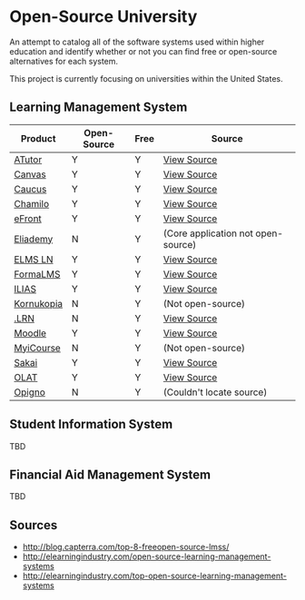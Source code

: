 # Open-Source University

An attempt to catalog all of the software systems used within higher education
and identify whether or not you can find free or open-source alternatives for
each system.

This project is currently focusing on universities within the United States.

## Learning Management System

| Product                                             | Open-Source | Free | Source                                                         |
| --------------------------------------------------- | ----------- | ---- | -------------------------------------------------------------- |
| [ATutor](http://www.atutor.ca/)                     | Y           | Y    | [View Source](https://github.com/atutor/ATutor)                |
| [Canvas](https://www.canvaslms.com/)                | Y           | Y    | [View Source](https://github.com/instructure/canvas-lms)       |
| [Caucus](http://www.caucus.com/)                    | Y           | Y    | [View Source](http://www.caucus.com/down_caucus5.shtml)        |
| [Chamilo](https://chamilo.org/chamilo-lms/)         | Y           | Y    | [View Source](https://github.com/chamilo/chamilo-lms)          |
| [eFront](http://www.efrontlearning.net/open-source) | Y           | Y    | [View Source](https://github.com/epignosis/efront_open_source) |
| [Eliademy](https://eliademy.com/)                   | N           | Y    | (Core application not open-source)                             |
| [ELMS LN](https://www.elmsln.org/)                  | Y           | Y    | [View Source](https://github.com/elmsln/elmsln)                |
| [FormaLMS](http://www.formalms.org/)                | Y           | Y    | [View Source](http://sourceforge.net/p/forma/code/HEAD/tree/)  |
| [ILIAS](http://www.ilias.de/)                       | Y           | Y    | [View Source](https://github.com/ILIAS-eLearning/ILIAS)        |
| [Kornukopia](http://kornukopia.com/)                | N           | Y    | (Not open-source)                                              |
| [.LRN](http://www.dotlrn.org/)                      | N           | Y    | [View Source](http://fisheye.openacs.org/browse/OpenACS)       |
| [Moodle](https://moodle.org/)                       | Y           | Y    | [View Source](https://github.com/moodle/moodle)                |
| [MyiCourse](http://myicourse.com/welcome)           | N           | Y    | (Not open-source)                                              |
| [Sakai](https://www.sakaiproject.org/)              | Y           | Y    | [View Source](https://source.sakaiproject.org/svn/sakai/)      |
| [OLAT](http://www.olat.org/product)                 | Y           | Y    | [View Source](http://hg.olat.org/repos)                        |
| [Opigno](https://www.opigno.org/)                   | N           | Y    | (Couldn't locate source)                                       |

## Student Information System

TBD

## Financial Aid Management System

TBD

## Sources

* http://blog.capterra.com/top-8-freeopen-source-lmss/
* http://elearningindustry.com/open-source-learning-management-systems
* http://elearningindustry.com/top-open-source-learning-management-systems
